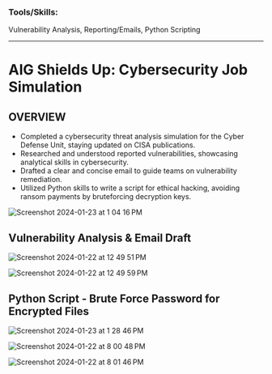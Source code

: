 ### Tools/Skills: 
Vulnerability Analysis, Reporting/Emails, Python Scripting

---

# AIG Shields Up: Cybersecurity Job Simulation

## OVERVIEW

- Completed a cybersecurity threat analysis simulation for the Cyber Defense Unit, staying updated on CISA publications.
- Researched and understood reported vulnerabilities, showcasing analytical skills in cybersecurity.
- Drafted a clear and concise email to guide teams on vulnerability remediation.
- Utilized Python skills to write a script for ethical hacking, avoiding ransom payments by bruteforcing decryption keys.

![Screenshot 2024-01-23 at 1 04 16 PM](https://github.com/jj230/jj230/assets/93885534/721fdcd8-e9c4-4407-8c33-353103b589f9)

## Vulnerability Analysis & Email Draft

![Screenshot 2024-01-22 at 12 49 51 PM](https://github.com/jj230/jj230/assets/93885534/d27d9491-9854-4d41-ab66-e2fad6069f6d)

![Screenshot 2024-01-22 at 12 49 59 PM](https://github.com/jj230/jj230/assets/93885534/2fb13c9a-4c87-409d-9b9c-d80e5cc4a458)


## Python Script - Brute Force Password for Encrypted Files

![Screenshot 2024-01-23 at 1 28 46 PM](https://github.com/jj230/jj230/assets/93885534/3defcc4f-b345-4383-a89b-e8e0dc70405f)


![Screenshot 2024-01-22 at 8 00 48 PM](https://github.com/jj230/jj230/assets/93885534/fd735461-5bb1-4b55-b571-d8cff930e831)

![Screenshot 2024-01-22 at 8 01 46 PM](https://github.com/jj230/jj230/assets/93885534/4e8d9285-1299-44f9-a64a-26b4d5d9d637)


